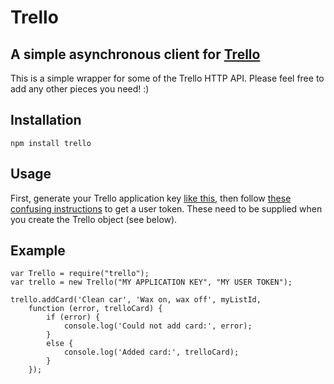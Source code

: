 # Trello
## A simple asynchronous client for [Trello](http://www.trello.com)

This is a simple wrapper for some of the Trello HTTP API. Please feel free to add any other pieces you need! :)

## Installation
<code>npm install trello</code>

## Usage
First, generate your Trello application key [like this](https://trello.com/card/generating-your-developer-key/4ed7e27fe6abb2517a21383d/25), then follow [these confusing instructions](https://trello.com/card/getting-a-user-token-and-oauth-urls/4ed7e27fe6abb2517a21383d/26) to get a user token. These need to be supplied when you create the Trello object (see below).
 
## Example
    var Trello = require("trello");
    var trello = new Trello("MY APPLICATION KEY", "MY USER TOKEN");

    trello.addCard('Clean car', 'Wax on, wax off', myListId,
        function (error, trelloCard) {
            if (error) {
                console.log('Could not add card:', error);
            }
            else {
                console.log('Added card:', trelloCard);
            }
        });